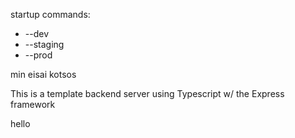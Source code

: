 startup commands:
- --dev
- --staging
- --prod

min eisai kotsos

This is a template backend server using Typescript w/ the Express framework

hello